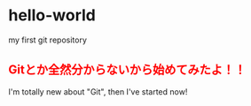 # hello-world
my first git repository


## <font color="red">Gitとか全然分からないから始めてみたよ！！</font>

I'm totally new about "Git", then I've started now!

